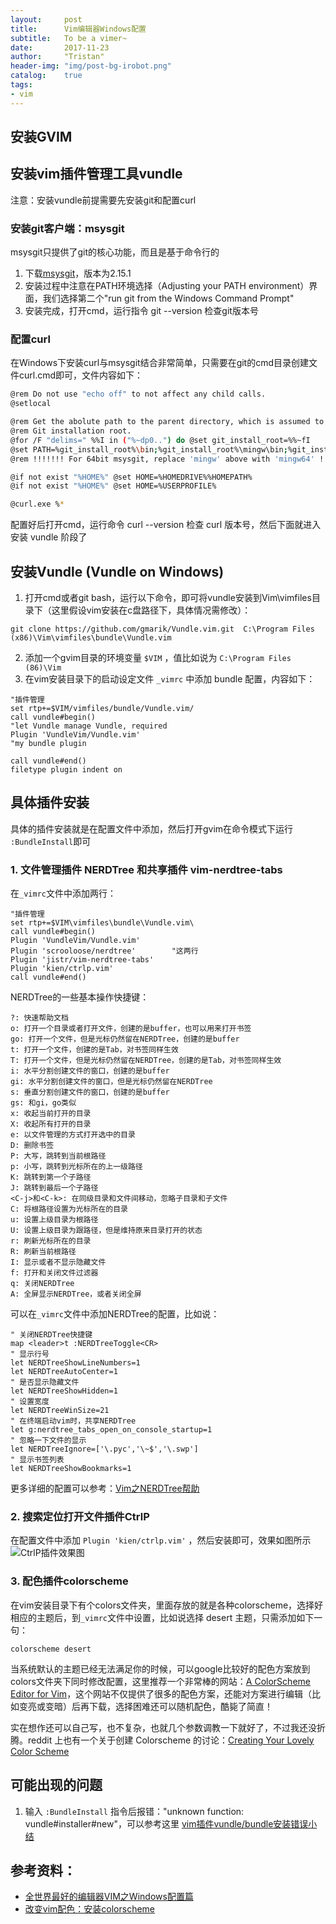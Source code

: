 ```yaml
---
layout:     post
title:      Vim编辑器Windows配置
subtitle:   To be a vimer~
date:       2017-11-23
author:     "Tristan"
header-img: "img/post-bg-irobot.png"
catalog:    true
tags:
- vim 
---
```


## 安装GVIM

## 安装vim插件管理工具vundle
注意：安装vundle前提需要先安装git和配置curl

### 安装git客户端：msysgit
msysgit只提供了git的核心功能，而且是基于命令行的
 1. 下载[msysgit](https://github.com/git-for-windows/git/releases/download/v2.15.1.windows.2/Git-2.15.1.2-64-bit.exe)，版本为2.15.1
 2. 安装过程中注意在PATH环境选择（Adjusting your PATH environment）界面，我们选择第二个"run git from the Windows Command Prompt"
 3. 安装完成，打开cmd，运行指令 git --version 检查git版本号

### 配置curl
在Windows下安装curl与msysgit结合非常简单，只需要在git的cmd目录创建文件curl.cmd即可，文件内容如下：

```bash
@rem Do not use "echo off" to not affect any child calls.
@setlocal

@rem Get the abolute path to the parent directory, which is assumed to be the
@rem Git installation root.
@for /F "delims=" %%I in ("%~dp0..") do @set git_install_root=%%~fI
@set PATH=%git_install_root%\bin;%git_install_root%\mingw\bin;%git_install_root%\mingw64\bin;%PATH%
@rem !!!!!!! For 64bit msysgit, replace 'mingw' above with 'mingw64' !!!!!!!

@if not exist "%HOME%" @set HOME=%HOMEDRIVE%%HOMEPATH%
@if not exist "%HOME%" @set HOME=%USERPROFILE%

@curl.exe %*
```

配置好后打开cmd，运行命令 curl --version 检查 curl 版本号，然后下面就进入安装 vundle 阶段了

## 安装Vundle (Vundle on Windows)
1. 打开cmd或者git bash，运行以下命令，即可将vundle安装到Vim\vimfiles目录下（这里假设vim安装在c盘路径下，具体情况需修改）：
```
git clone https://github.com/gmarik/Vundle.vim.git  C:\Program Files (x86)\Vim\vimfiles\bundle\Vundle.vim
```
2. 添加一个gvim目录的环境变量 `$VIM` ，值比如说为 `C:\Program Files (86)\Vim`
3. 在vim安装目录下的启动设定文件 `_vimrc` 中添加 bundle 配置，内容如下：

```
"插件管理
set rtp+=$VIM/vimfiles/bundle/Vundle.vim/
call vundle#begin()
"let Vundle manage Vundle, required
Plugin 'VundleVim/Vundle.vim'
"my bundle plugin

call vundle#end()
filetype plugin indent on
```


## 具体插件安装
具体的插件安装就是在配置文件中添加，然后打开gvim在命令模式下运行 `:BundleInstall`即可
### 1. 文件管理插件 NERDTree 和共享插件 vim-nerdtree-tabs
在`_vimrc`文件中添加两行：
```
"插件管理
set rtp+=$VIM\vimfiles\bundle\Vundle.vim\
call vundle#begin()
Plugin 'VundleVim/Vundle.vim'
Plugin 'scrooloose/nerdtree'        "这两行
Plugin 'jistr/vim-nerdtree-tabs'
Plugin 'kien/ctrlp.vim'
call vundle#end()
```
NERDTree的一些基本操作快捷键：
```plain
?: 快速帮助文档
o: 打开一个目录或者打开文件，创建的是buffer，也可以用来打开书签
go: 打开一个文件，但是光标仍然留在NERDTree，创建的是buffer
t: 打开一个文件，创建的是Tab，对书签同样生效
T: 打开一个文件，但是光标仍然留在NERDTree，创建的是Tab，对书签同样生效
i: 水平分割创建文件的窗口，创建的是buffer
gi: 水平分割创建文件的窗口，但是光标仍然留在NERDTree
s: 垂直分割创建文件的窗口，创建的是buffer
gs: 和gi，go类似
x: 收起当前打开的目录
X: 收起所有打开的目录
e: 以文件管理的方式打开选中的目录
D: 删除书签
P: 大写，跳转到当前根路径
p: 小写，跳转到光标所在的上一级路径
K: 跳转到第一个子路径
J: 跳转到最后一个子路径
<C-j>和<C-k>: 在同级目录和文件间移动，忽略子目录和子文件
C: 将根路径设置为光标所在的目录
u: 设置上级目录为根路径
U: 设置上级目录为跟路径，但是维持原来目录打开的状态
r: 刷新光标所在的目录
R: 刷新当前根路径
I: 显示或者不显示隐藏文件
f: 打开和关闭文件过滤器
q: 关闭NERDTree
A: 全屏显示NERDTree，或者关闭全屏
```

可以在`_vimrc`文件中添加NERDTree的配置，比如说：
```
" 关闭NERDTree快捷键
map <leader>t :NERDTreeToggle<CR>
" 显示行号
let NERDTreeShowLineNumbers=1
let NERDTreeAutoCenter=1
" 是否显示隐藏文件
let NERDTreeShowHidden=1
" 设置宽度
let NERDTreeWinSize=21
" 在终端启动vim时，共享NERDTree
let g:nerdtree_tabs_open_on_console_startup=1
" 忽略一下文件的显示
let NERDTreeIgnore=['\.pyc','\~$','\.swp']
" 显示书签列表
let NERDTreeShowBookmarks=1
```

更多详细的配置可以参考：[Vim之NERDTree帮助](http://www.cnblogs.com/mo-beifeng/archive/2011/09/08/2171018.html)

### 2. 搜索定位打开文件插件CtrlP
在配置文件中添加 `Plugin 'kien/ctrlp.vim'` ，然后安装即可，效果如图所示
![CtrlP插件效果图](http://www.huangdc.com/wp-content/uploads/2016/06/ctrlp-vim-demo.gif)

### 3. 配色插件colorscheme
在vim安装目录下有个colors文件夹，里面存放的就是各种colorscheme，选择好相应的主题后，到`_vimrc`文件中设置，比如说选择 desert 主题，只需添加如下一句：
```
colorscheme desert
```

当系统默认的主题已经无法满足你的时候，可以google比较好的配色方案放到colors文件夹下同时修改配置，这里推荐一个非常棒的网站：[A ColorScheme Editor for Vim](http://bytefluent.com/vivify/)，这个网站不仅提供了很多的配色方案，还能对方案进行编辑（比如变亮或变暗）后再下载，选择困难还可以随机配色，酷毙了简直！

实在想作还可以自己写，也不复杂，也就几个参数调教一下就好了，不过我还没折腾。reddit 上也有一个关于创建 Colorscheme 的讨论：[Creating Your Lovely Color Scheme](https://www.reddit.com/r/vim/comments/7auw18/creating_your_lovely_color_scheme_vimconf2017/)

## 可能出现的问题
1. 输入 `:BundleInstall` 指令后报错："unknown function: vundle#installer#new"，可以参考这里 [vim插件vundle/bundle安装错误小结](https://segmentfault.com/a/1190000003795535)

## 参考资料：
- [全世界最好的编辑器VIM之Windows配置篇](http://www.huangdc.com/421)
- [改变vim配色：安装colorscheme](http://blog.csdn.net/simple_the_best/article/details/51901361)
